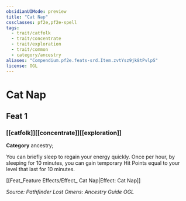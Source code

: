 ```yaml
---
obsidianUIMode: preview
title: "Cat Nap"
cssclasses: pf2e,pf2e-spell
tags:
  - trait/catfolk
  - trait/concentrate
  - trait/exploration
  - trait/common
  - category/ancestry
aliases: "Compendium.pf2e.feats-srd.Item.zvtYsz9jk8tPvlpS"
license: OGL
---
```

# Cat Nap
## Feat 1
### [[catfolk]][[concentrate]][[exploration]]

**Category** ancestry; 




You can briefly sleep to regain your energy quickly. Once per hour, by sleeping for 10 minutes, you can gain temporary Hit Points equal to your level that last for 10 minutes.

[[Feat_Feature Effects/Effect_ Cat Nap|Effect: Cat Nap]]

*Source: Pathfinder Lost Omens: Ancestry Guide*
*OGL*